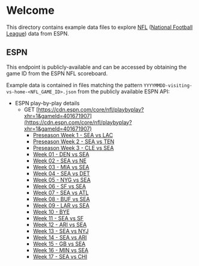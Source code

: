 # Welcome

This directory contains example data files to explore [NFL](https://www.nfl.com) ([National Football League](https://www.nfl.com)) data from ESPN.

## ESPN

This endpoint is publicly-available and can be accessed by obtaining the game ID from the ESPN NFL scoreboard.

Example data is contained in files matching the pattern `YYYYMMDD-visiting-vs-home-<NFL_GAME_ID>.json` from the publicly available ESPN API:

- ESPN play-by-play details
  - GET [https://cdn.espn.com/core/nfl/playbyplay?xhr=1&gameId=401671907](https://cdn.espn.com/core/nfl/playbyplay?xhr=1&gameId=401671907)
    - [Preseason Week 1 - SEA vs LAC](./2024-25/20240810-SEA-vs-LAC-401671907-preseason-week-1.json)
    - [Preseason Week 2 - SEA vs TEN](./2024-25/20240817-SEA-vs-TEN-401673562-preseason-week-2.json)
    - [Preseason Week 3 - CLE vs SEA](./2024-25/20240824-CLE-vs-SEA-401671904-preseason-week-3.json)
    - [Week 01 - DEN vs SEA](./2024-25/20240908-DEN-vs-SEA-401671664-week-01.json)
    - [Week 02 - SEA vs NE](./2024-25/20240915-SEA-vs-NE-401671702-week-02.json)
    - [Week 03 - MIA vs SEA](./2024-25/20240922-MIA-vs-SEA-401671662-week-03.json)
    - [Week 04 - SEA vs DET](./2024-25/20240930-SEA-vs-DET-401671491-week-04.json)
    - [Week 05 - NYG vs SEA](./2024-25/20241006-NYG-vs-SEA-401671680-week-05.json)
    - [Week 06 - SF vs SEA](./2024-25/20241010-SF-vs-SEA-401671819-week-06.json)
    - [Week 07 - SEA vs ATL](./2024-25/20241020-SEA-vs-ATL-401671730-week-07.json)
    - [Week 08 - BUF vs SEA](./2024-25/20241027-BUF-vs-SEA-401671760-week-08.json)
    - [Week 09 - LAR vs SEA](./2024-25/20241103-LAR-vs-SEA-401671776-week-09.json)
    - [Week 10 - BYE](./2024-25/20241110-SEA-BYE-week-10.json)
    - [Week 11 - SEA vs SF](./2024-25/20241117-SEA-vs-SF-401671757-week-11.json)
    - [Week 12 - ARI vs SEA](./2024-25/20241124-ARI-vs-SEA-401671775-week-12.json)
    - [Week 13 - SEA vs NYJ](./2024-25/20241201-SEA-vs-NYJ-401671703-week-13.json)
    - [Week 14 - SEA vs ARI](./2024-25/20241208-SEA-vs-ARI-401671660-week-14.json)
    - [Week 15 - GB vs SEA](./2024-25/20241215-GB-vs-SEA-401671796-week-15.json)
    - [Week 16 - MIN vs SEA](./2024-25/20241222-MIN-vs-SEA-401671795-week-16.json)
    - [Week 17 - SEA vs CHI](./2024-25/20241226-SEA-vs-CHI-401671876-week-17.json)
